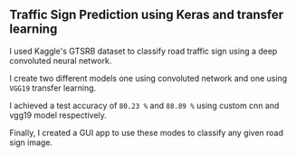 ## Traffic Sign Prediction using Keras and transfer learning

I used Kaggle's GTSRB dataset to classify road traffic sign using a deep convoluted neural network. 

I create two different models one using convoluted network and one using `VGG19` transfer learning.

I achieved a test accuracy of `80.23 %` and `88.89 %` using custom cnn and vgg19 model respectively.

Finally, I created a GUI app to use these modes to classify any given road sign image.


